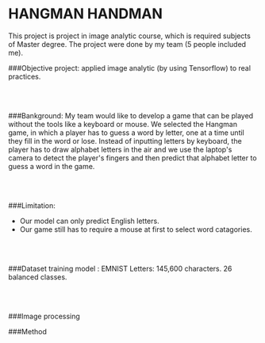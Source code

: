 # HANGMAN HANDMAN
This project is project in image analytic course, which is required subjects of Master degree. The project were done by my team (5 people included me).

###Objective project: applied image analytic (by using Tensorflow) to real practices.

<br><br>

###Bankground:
My team would like to develop a game that can be played without the tools like a keyboard or mouse. We selected the Hangman game, in which a player has to guess a word by letter, one at a time until they fill in the word or lose. Instead of inputting letters by keyboard, the player has to draw alphabet letters in the air and we use the laptop's camera to detect the player's fingers and then predict that alphabet letter to guess a word in the game.

<br><br>

###Limitation:
- Our model can only predict English letters.
- Our game still has to require a mouse at first to select word catagories.

<br><br>

###Dataset training model : EMNIST Letters: 145,600 characters. 26 balanced classes.

<br><br>

###Image processing

###Method